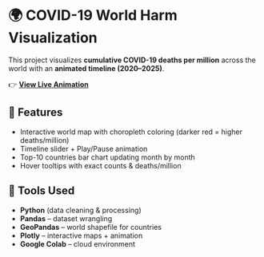 # 🌍 COVID-19 World Harm Visualization

This project visualizes **cumulative COVID-19 deaths per million** across the world with an **animated timeline (2020–2025)**.

👉 **[View Live Animation](https://beginnersluck1810.github.io/Covid-Data/index1.html)**

## 🔹 Features
- Interactive world map with choropleth coloring (darker red = higher deaths/million)
- Timeline slider + Play/Pause animation
- Top-10 countries bar chart updating month by month
- Hover tooltips with exact counts & deaths/million

## 🔹 Tools Used
- **Python** (data cleaning & processing)
- **Pandas** – dataset wrangling
- **GeoPandas** – world shapefile for countries
- **Plotly** – interactive maps + animation
- **Google Colab** – cloud environment
